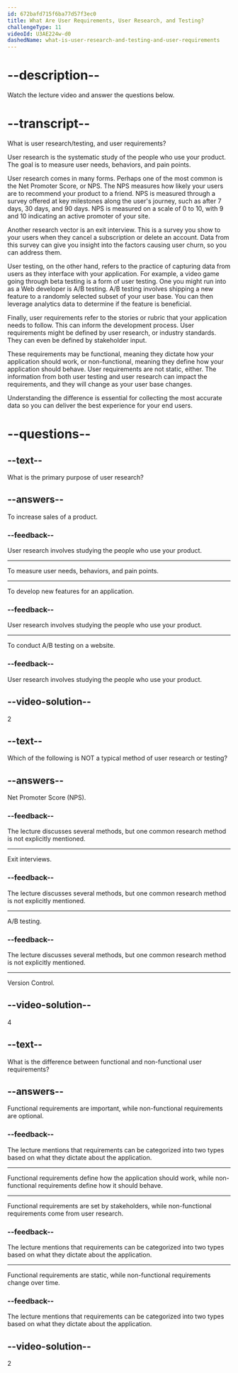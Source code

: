 ```yaml
---
id: 672bafd715f6ba77d57f3ec0
title: What Are User Requirements, User Research, and Testing?
challengeType: 11
videoId: U3AE224w-d0
dashedName: what-is-user-research-and-testing-and-user-requirements
---
```


# --description--

Watch the lecture video and answer the questions below.

# --transcript--

What is user research/testing, and user requirements?

User research is the systematic study of the people who use your product. The goal is to measure user needs, behaviors, and pain points.

User research comes in many forms. Perhaps one of the most common is the Net Promoter Score, or NPS. The NPS measures how likely your users are to recommend your product to a friend. NPS is measured through a survey offered at key milestones along the user's journey, such as after 7 days, 30 days, and 90 days. NPS is measured on a scale of 0 to 10, with 9 and 10 indicating an active promoter of your site.

Another research vector is an exit interview. This is a survey you show to your users when they cancel a subscription or delete an account. Data from this survey can give you insight into the factors causing user churn, so you can address them.

User testing, on the other hand, refers to the practice of capturing data from users as they interface with your application. For example, a video game going through beta testing is a form of user testing. One you might run into as a Web developer is A/B testing. A/B testing involves shipping a new feature to a randomly selected subset of your user base. You can then leverage analytics data to determine if the feature is beneficial.

Finally, user requirements refer to the stories or rubric that your application needs to follow. This can inform the development process. User requirements might be defined by user research, or industry standards. They can even be defined by stakeholder input.

These requirements may be functional, meaning they dictate how your application should work, or non-functional, meaning they define how your application should behave. User requirements are not static, either. The information from both user testing and user research can impact the requirements, and they will change as your user base changes.

Understanding the difference is essential for collecting the most accurate data so you can deliver the best experience for your end users. 

# --questions--

## --text--

What is the primary purpose of user research?

## --answers--

To increase sales of a product.

### --feedback--

User research involves studying the people who use your product.

---

To measure user needs, behaviors, and pain points.

---

To develop new features for an application.

### --feedback--

User research involves studying the people who use your product.

---

To conduct A/B testing on a website.

### --feedback--

User research involves studying the people who use your product.

## --video-solution--

2

## --text--

Which of the following is NOT a typical method of user research or testing?

## --answers--

Net Promoter Score (NPS).

### --feedback--

The lecture discusses several methods, but one common research method is not explicitly mentioned.

---

Exit interviews.

### --feedback--

The lecture discusses several methods, but one common research method is not explicitly mentioned.

---

A/B testing.

### --feedback--

The lecture discusses several methods, but one common research method is not explicitly mentioned.

---

Version Control.

## --video-solution--

4

## --text--

What is the difference between functional and non-functional user requirements?

## --answers--

Functional requirements are important, while non-functional requirements are optional.

### --feedback--

The lecture mentions that requirements can be categorized into two types based on what they dictate about the application.

---

Functional requirements define how the application should work, while non-functional requirements define how it should behave.

---

Functional requirements are set by stakeholders, while non-functional requirements come from user research.

### --feedback--

The lecture mentions that requirements can be categorized into two types based on what they dictate about the application.

---

Functional requirements are static, while non-functional requirements change over time.

### --feedback--

The lecture mentions that requirements can be categorized into two types based on what they dictate about the application.

## --video-solution--

2
